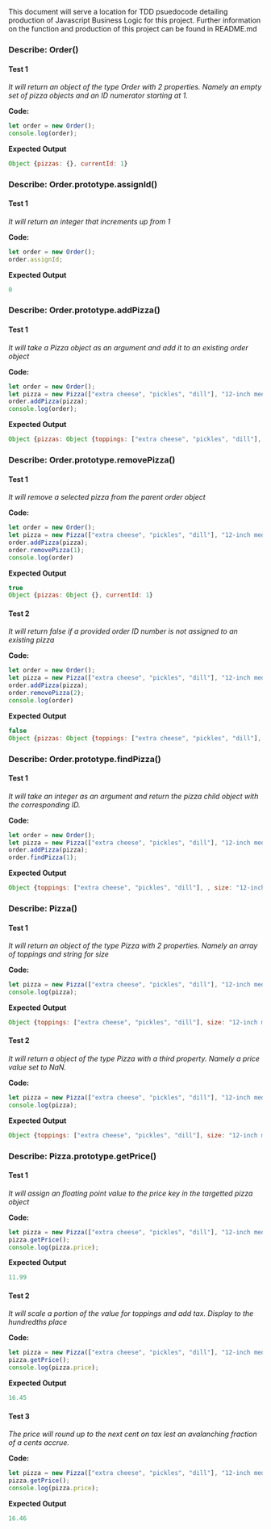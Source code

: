 This document will serve a location for TDD psuedocode detailing production of Javascript Business Logic for this project. Further information on the function and production of this project can be found in README.md

### **Describe:** Order() ###
#### **Test 1** ####
*It will return an object of the type Order with 2 properties. Namely an empty set of pizza objects and an ID numerator starting at 1.*

**Code:**
```javascript
let order = new Order();
console.log(order);
```

**Expected Output**
```javascript
Object {pizzas: {}, currentId: 1}
```

### **Describe:** Order.prototype.assignId() ###
#### **Test 1** ####
*It will return an integer that increments up from 1*

**Code:**
```javascript
let order = new Order();
order.assignId;
```

**Expected Output**
```javascript
0
```

### **Describe:** Order.prototype.addPizza() ###
#### **Test 1** ####
*It will take a Pizza object as an argument and add it to an existing order object*

**Code:**
```javascript
let order = new Order();
let pizza = new Pizza(["extra cheese", "pickles", "dill"], "12-inch medium");
order.addPizza(pizza);
console.log(order);
```

**Expected Output**
```javascript
Object {pizzas: Object {toppings: ["extra cheese", "pickles", "dill"], , size: "12-inch medium"}, currentId: 1}
```

### **Describe:** Order.prototype.removePizza() ###
#### **Test 1** ####
*It will remove a selected pizza from the parent order object*

**Code:**
```javascript
let order = new Order();
let pizza = new Pizza(["extra cheese", "pickles", "dill"], "12-inch medium");
order.addPizza(pizza);
order.removePizza(1);
console.log(order)
```

**Expected Output**
```javascript
true
Object {pizzas: Object {}, currentId: 1}
```

#### **Test 2** ####
*It will return false if a provided order ID number is not assigned to an existing pizza*

**Code:**
```javascript
let order = new Order();
let pizza = new Pizza(["extra cheese", "pickles", "dill"], "12-inch medium");
order.addPizza(pizza);
order.removePizza(2);
console.log(order)
```

**Expected Output**
```javascript
false
Object {pizzas: Object {toppings: ["extra cheese", "pickles", "dill"], , size: "12-inch medium"}, currentId: 1}
```
### **Describe:** Order.prototype.findPizza() ###
#### **Test 1** ####
*It will take an integer as an argument and return the pizza child object with the corresponding ID.*

**Code:**
```javascript
let order = new Order();
let pizza = new Pizza(["extra cheese", "pickles", "dill"], "12-inch medium");
order.addPizza(pizza);
order.findPizza(1);
```

**Expected Output**
```javascript
Object {toppings: ["extra cheese", "pickles", "dill"], , size: "12-inch medium", price: NaN, id: 1}
```

### **Describe:** Pizza() ###
#### **Test 1** ####
*It will return an object of the type Pizza with 2 properties. Namely an array of toppings and string for size*

**Code:**
```javascript
let pizza = new Pizza(["extra cheese", "pickles", "dill"], "12-inch medium");
console.log(pizza);
```

**Expected Output**
```javascript
Object {toppings: ["extra cheese", "pickles", "dill"], size: "12-inch medium"}
```

#### **Test 2** ####
*It will return a object of the type Pizza with a third property. Namely a price value set to NaN.*

**Code:**
```javascript
let pizza = new Pizza(["extra cheese", "pickles", "dill"], "12-inch medium");
console.log(pizza);
```

**Expected Output**
```javascript
Object {toppings: ["extra cheese", "pickles", "dill"], size: "12-inch medium", price: NaN}
```


### **Describe:** Pizza.prototype.getPrice() ###
#### **Test 1** ####
*It will assign an floating point value to the price key in the targetted pizza object*

**Code:**
```javascript
let pizza = new Pizza(["extra cheese", "pickles", "dill"], "12-inch medium");
pizza.getPrice();
console.log(pizza.price);
```

**Expected Output**
```javascript
11.99
```

#### **Test 2** ####
*It will scale a portion of the value for toppings and add tax. Display to the hundredths place*

**Code:**
```javascript
let pizza = new Pizza(["extra cheese", "pickles", "dill"], "12-inch medium");
pizza.getPrice();
console.log(pizza.price);
```

**Expected Output**
```javascript
16.45
```

#### **Test 3** ####
*The price will round up to the next cent on tax lest an avalanching fraction of a cents accrue.*

**Code:**
```javascript
let pizza = new Pizza(["extra cheese", "pickles", "dill"], "12-inch medium");
pizza.getPrice();
console.log(pizza.price);
```

**Expected Output**
```javascript
16.46
```

